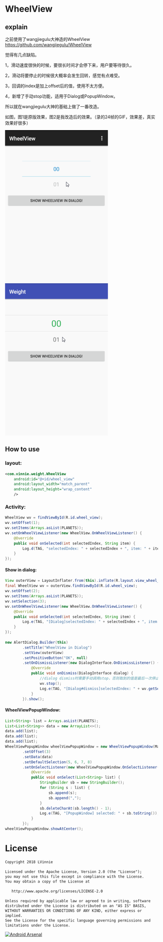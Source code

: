 WheelView
=========

## explain
之前使用了wangjiegulu大神造的WheelView
https://github.com/wangjiegulu/WheelView

觉得有几点缺陷。

1，滑动速度很快的时候，要很长时间才会停下来，用户要等待很久。

2，滑动将要停止的时候很大概率会发生回转，感觉有点难受。

3，回调的index是加上offset后的值，使用不太方便。

4，新增了手动stop功能，适用于Dialog或PopupWindow。

所以就在wangjiegulu大神的基础上做了一番改造。

如图，图1是原版效果，图2是我改造后的效果。（录的24帧的GIF，效果差，真实效果好很多）

<img src='image/2.gif' height='500px'/>
<img src='image/1.gif' height='500px'/>

## How to use

### layout:
```xml
<com.vinnie.weight.WheelView
    android:id="@+id/wheel_view"
    android:layout_width="match_parent"
    android:layout_height="wrap_content"
    />
```

### Activity:
```java
WheelView wv = findViewById(R.id.wheel_view);
wv.setOffset(1);
wv.setItems(Arrays.asList(PLANETS));
wv.setOnWheelViewListener(new WheelView.OnWheelViewListener() {
    @Override
    public void onSelected(int selectedIndex, String item) {
        Log.d(TAG, "selectedIndex: " + selectedIndex + ", item: " + item);
    }
});
```

#### Show in dialog:
```java
View outerView = LayoutInflater.from(this).inflate(R.layout.view_wheel_view, null);
final WheelView wv = outerView.findViewById(R.id.wheel_view);
wv.setOffset(2);
wv.setItems(Arrays.asList(PLANETS));
wv.setSelection(3);
wv.setOnWheelViewListener(new WheelView.OnWheelViewListener() {
    @Override
    public void onSelected(int selectedIndex, String item) {
        Log.e(TAG, "[Dialog]selectedIndex: " + selectedIndex + ", item: " + item);
    }
});

new AlertDialog.Builder(this)
        .setTitle("WheelView in Dialog")
        .setView(outerView)
        .setPositiveButton("OK", null)
        .setOnDismissListener(new DialogInterface.OnDismissListener() {
            @Override
            public void onDismiss(DialogInterface dialog) {
                //dialog dismiss时需要手动调用stop，否则取到的值是最后一次停止时的值。
                wv.stop();
                Log.e(TAG, "[Dialog#dismiss]selectedIndex: " + wv.getSelectedIndex() + ", item: " + wv.getSelectedItem());
            }
        }).show();
```

#### WheelViewPopupWindow:
```java
List<String> list = Arrays.asList(PLANETS);
List<List<String>> data = new ArrayList<>();
data.add(list);
data.add(list);
data.add(list);
WheelViewPopupWindow wheelViewPopupWindow = new WheelViewPopupWindow(MainActivity.this)
        .setOffset(3)
        .setData(data)
        .setDefaultSelection(5, 6, 7, 8)
        .setOnSelectListener(new WheelViewPopupWindow.OnSelectListener() {
            @Override
            public void onSelect(List<String> list) {
                StringBuilder sb = new StringBuilder();
                for (String s : list) {
                    sb.append(s);
                    sb.append(",");
                }
                sb.deleteCharAt(sb.length() - 1);
                Log.e(TAG, "[PopupWindow] selected: " + sb.toString());
            }
        });
wheelViewPopupWindow.showAtCenter();
```
    
License
=======

    Copyright 2018 LVinnie

    Licensed under the Apache License, Version 2.0 (the "License");
    you may not use this file except in compliance with the License.
    You may obtain a copy of the License at

       http://www.apache.org/licenses/LICENSE-2.0

    Unless required by applicable law or agreed to in writing, software
    distributed under the License is distributed on an "AS IS" BASIS,
    WITHOUT WARRANTIES OR CONDITIONS OF ANY KIND, either express or implied.
    See the License for the specific language governing permissions and
    limitations under the License.


[![Android Arsenal](https://img.shields.io/badge/Android%20Arsenal-WheelView-brightgreen.svg?style=flat)](https://android-arsenal.com/details/1/1433)
